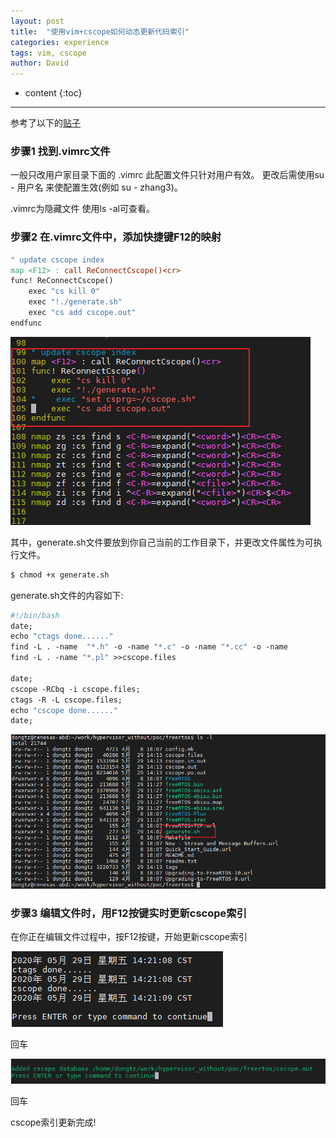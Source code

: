 ```yaml
---
layout: post
title:  "使用vim+cscope如何动态更新代码索引"
categories: experience
tags: vim, cscope
author: David
---
```


* content
{:toc}

---
参考了以下的[贴子 ](https://kinlin.github.io/2019/04/01/How-to-dynamic-update-the-tags-with-cscope/)


### 步骤1 找到.vimrc文件

一般只改用户家目录下面的 .vimrc 此配置文件只针对用户有效。
更改后需使用su - 用户名 来使配置生效(例如 su - zhang3)。

.vimrc为隐藏文件 使用ls -al可查看。

### 步骤2 在.vimrc文件中，添加快捷键F12的映射

```makefile
" update cscope index
map <F12> : call ReConnectCscope()<cr>
func! ReConnectCscope()
    exec "cs kill 0"
    exec "!./generate.sh"
    exec "cs add cscope.out"
endfunc

```

![F12按键映射](https://github.com/titron/titron.github.io/raw/master/img/2020-05-29-vim_cscope_1.png)

其中，generate.sh文件要放到你自己当前的工作目录下，并更改文件属性为可执行文件。

```bash
$ chmod +x generate.sh
```
generate.sh文件的内容如下:

```makefile
#!/bin/bash
date;
echo "ctags done......"
find -L . -name  "*.h" -o -name "*.c" -o -name "*.cc" -o -name
find -L . -name "*.pl" >>cscope.files

date;
cscope -RCbq -i cscope.files;
ctags -R -L cscope.files;
echo "cscope done......"
date;

```
![generate.sh放置到工作目录下](https://github.com/titron/titron.github.io/raw/master/img/2020-05-29-vim_cscope_generate.png)

### 步骤3 编辑文件时，用F12按键实时更新cscope索引

在你正在编辑文件过程中，按F12按键，开始更新cscope索引

![更新cscope索引](https://github.com/titron/titron.github.io/raw/master/img/2020-05-29-vim_cscope_update_index.png)

回车

![更新cscope索引2](https://github.com/titron/titron.github.io/raw/master/img/2020-05-29-vim_cscope_update_index2.png)

回车


cscope索引更新完成!

